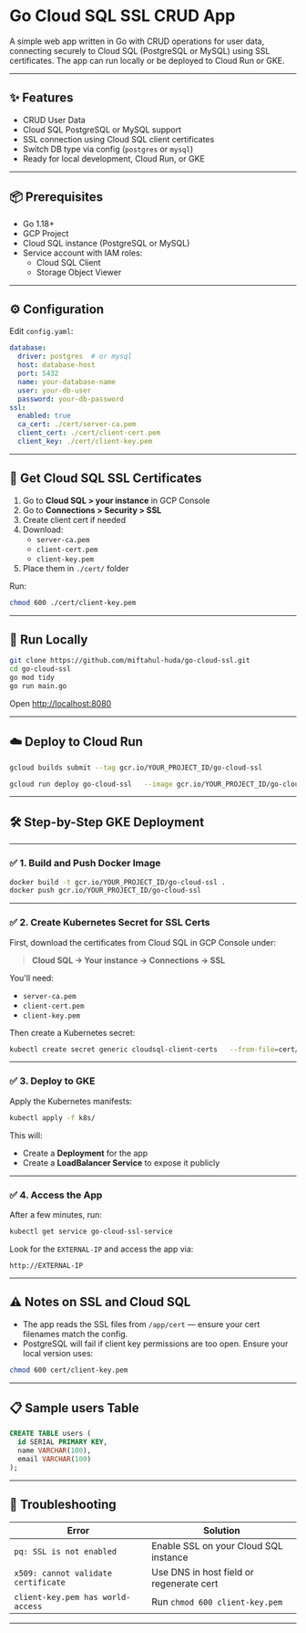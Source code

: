 # Go Cloud SQL SSL CRUD App

A simple web app written in Go with CRUD operations for user data, connecting securely to Cloud SQL (PostgreSQL or MySQL) using SSL certificates. The app can run locally or be deployed to Cloud Run or GKE.

---

## ✨ Features

- CRUD User Data
- Cloud SQL PostgreSQL or MySQL support
- SSL connection using Cloud SQL client certificates
- Switch DB type via config (`postgres` or `mysql`)
- Ready for local development, Cloud Run, or GKE

---

## 📦 Prerequisites

- Go 1.18+
- GCP Project
- Cloud SQL instance (PostgreSQL or MySQL)
- Service account with IAM roles:
  - Cloud SQL Client
  - Storage Object Viewer

---

## ⚙️ Configuration

Edit `config.yaml`:

```yaml
database:
  driver: postgres  # or mysql
  host: database-host
  port: 5432
  name: your-database-name
  user: your-db-user
  password: your-db-password
ssl:
  enabled: true
  ca_cert: ./cert/server-ca.pem
  client_cert: ./cert/client-cert.pem
  client_key: ./cert/client-key.pem
```

---

## 🔐 Get Cloud SQL SSL Certificates

1. Go to **Cloud SQL > your instance** in GCP Console
2. Go to **Connections > Security > SSL**
3. Create client cert if needed
4. Download:
   - `server-ca.pem`
   - `client-cert.pem`
   - `client-key.pem`
5. Place them in `./cert/` folder

Run:
```bash
chmod 600 ./cert/client-key.pem
```

---

## 🚀 Run Locally

```bash
git clone https://github.com/miftahul-huda/go-cloud-ssl.git
cd go-cloud-ssl
go mod tidy
go run main.go
```

Open [http://localhost:8080](http://localhost:8080)

---

## ☁️ Deploy to Cloud Run

```bash
gcloud builds submit --tag gcr.io/YOUR_PROJECT_ID/go-cloud-ssl

gcloud run deploy go-cloud-ssl   --image gcr.io/YOUR_PROJECT_ID/go-cloud-ssl   --region asia-southeast2   --add-cloudsql-instances YOUR_PROJECT_ID:asia-southeast2:your-instance   --set-env-vars INSTANCE_CONNECTION_NAME=YOUR_PROJECT_ID:asia-southeast2:your-instance   --allow-unauthenticated
```

---

## 🛠 Step-by-Step GKE Deployment

---

### ✅ 1. Build and Push Docker Image

```bash
docker build -t gcr.io/YOUR_PROJECT_ID/go-cloud-ssl .
docker push gcr.io/YOUR_PROJECT_ID/go-cloud-ssl
```

---

### ✅ 2. Create Kubernetes Secret for SSL Certs

First, download the certificates from Cloud SQL in GCP Console under:
> **Cloud SQL → Your instance → Connections → SSL**

You'll need:
- `server-ca.pem`
- `client-cert.pem`
- `client-key.pem`

Then create a Kubernetes secret:

```bash
kubectl create secret generic cloudsql-client-certs   --from-file=cert/server-ca.pem   --from-file=cert/client-cert.pem   --from-file=cert/client-key.pem
```

---

### ✅ 3. Deploy to GKE

Apply the Kubernetes manifests:

```bash
kubectl apply -f k8s/
```

This will:

- Create a **Deployment** for the app
- Create a **LoadBalancer Service** to expose it publicly

---

### ✅ 4. Access the App

After a few minutes, run:

```bash
kubectl get service go-cloud-ssl-service
```

Look for the `EXTERNAL-IP` and access the app via:

```
http://EXTERNAL-IP
```

---

## ⚠️ Notes on SSL and Cloud SQL

- The app reads the SSL files from `/app/cert` — ensure your cert filenames match the config.
- PostgreSQL will fail if client key permissions are too open. Ensure your local version uses:

```bash
chmod 600 cert/client-key.pem
```


---

## 📋 Sample users Table

```sql
CREATE TABLE users (
  id SERIAL PRIMARY KEY,
  name VARCHAR(100),
  email VARCHAR(100)
);
```

---

## 🔧 Troubleshooting

| Error | Solution |
|-------|----------|
| `pq: SSL is not enabled` | Enable SSL on your Cloud SQL instance |
| `x509: cannot validate certificate` | Use DNS in host field or regenerate cert |
| `client-key.pem has world-access` | Run `chmod 600 client-key.pem` |

---